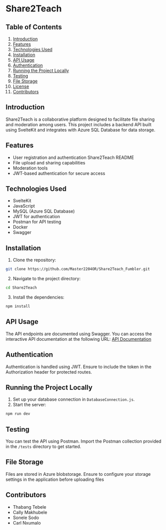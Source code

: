 # Share2Teach
## Table of Contents
1. [Introduction](#introduction)
2. [Features](#features)
3. [Technologies Used](#technologies-used)
4. [Installation](#installation)
5. [API Usage](#api-usage)
6. [Authentication](#authentication)
7. [Running the Project Locally](#running-the-project-locally)
8. [Testing](#testing)
9. [File Storage](#file-storage)
10. [License](#license)
11. [Contributors](#contributors)
## Introduction
Share2Teach is a collaborative platform designed to facilitate file sharing and moderation among
users. This project includes a backend API built using SvelteKit and integrates with Azure SQL
Database for data storage.
## Features
- User registration and authentication
Share2Teach README
- File upload and sharing capabilities
- Moderation tools 
- JWT-based authentication for secure access
## Technologies Used
- SvelteKit
- JavaScript
- MySQL (Azure SQL Database)
- JWT for authentication
- Postman for API testing
- Docker
- Swagger
## Installation
1. Clone the repository:
 ```bash
 git clone https://github.com/Master2204OR/Share2Teach_Fumbler.git
 ```
2. Navigate to the project directory:
 ```bash
 cd Share2Teach
 ```
3. Install the dependencies:
 ```bash
 npm install
 ```
## API Usage
The API endpoints are documented using Swagger. You can access the interactive API
documentation at the following URL:
[API Documentation](http://localhost:5173/api-docs/ui) 

## Authentication
Authentication is handled using JWT. Ensure to include the token in the Authorization header for
protected routes.
## Running the Project Locally
1. Set up your database connection in `DatabaseConnection.js`.
2. Start the server:
 ```bash
 npm run dev
 ```
## Testing
You can test the API using Postman. Import the Postman collection provided in the `/tests` directory
to get started.
## File Storage
Files are stored in Azure blobstorage. Ensure to configure your storage settings in the application before 
uploading files
## Contributors
- Thabang Tebele
- Cally Makhubele
- Sonele Sodo
- Carl Nxumalo
